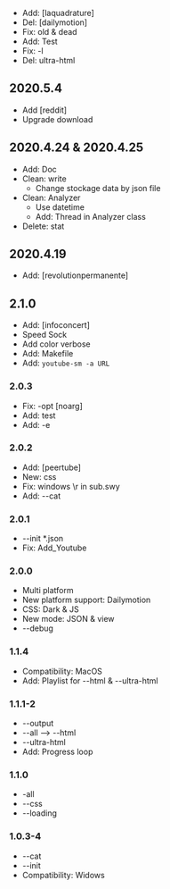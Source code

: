 - Add: [laquadrature]
- Del: [dailymotion]
- Fix: old & dead
- Add: Test
- Fix: -l
- Del: ultra-html

## 2020.5.4
- Add [reddit]
- Upgrade download

## 2020.4.24 & 2020.4.25
- Add: Doc
- Clean: write
  - Change stockage data by json file
- Clean: Analyzer
  - Use datetime
  - Add: Thread in Analyzer class
- Delete: stat

## 2020.4.19
- Add: [revolutionpermanente]

## 2.1.0
- Add: [infoconcert]
- Speed Sock
- Add color verbose
- Add: Makefile
- Add: `youtube-sm -a URL`

### 2.0.3
- Fix: -opt [noarg]
- Add: test
- Add: -e

### 2.0.2
- Add: [peertube]
- New: css
- Fix: windows \r in sub.swy
- Add: --cat

### 2.0.1
- --init *.json
- Fix: Add_Youtube

### 2.0.0
- Multi platform
- New platform support: Dailymotion
- CSS: Dark & JS
- New mode: JSON & view
- --debug

### 1.1.4
- Compatibility: MacOS
- Add: Playlist for --html & --ultra-html

### 1.1.1-2
- --output
- --all --> --html
- --ultra-html
- Add: Progress loop

### 1.1.0
- -all
- --css
- --loading

### 1.0.3-4
- --cat 
- --init
- Compatibility: Widows
